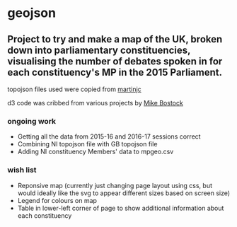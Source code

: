 # geojson

## Project to try and make a map of the UK, broken down into parliamentary constituencies, visualising the number of debates spoken in for each constituency's MP in the 2015 Parliament. 

topojson files used were copied from [martinjc](https://github.com/martinjc/UK-GeoJSON/tree/master/json/electoral)

d3 code was cribbed from various projects by [Mike Bostock](https://bl.ocks.org/mbostock)

### ongoing work
- Getting all the data from 2015-16 and 2016-17 sessions correct
- Combining NI topojson file with GB topojson file
- Adding NI constituency Members' data to mpgeo.csv 

### wish list
- Reponsive map (currently just changing page layout using css, but would ideally like the svg to appear different sizes based on screen size)
- Legend for colours on map
- Table in lower-left corner of page to show additional information about each constituency


